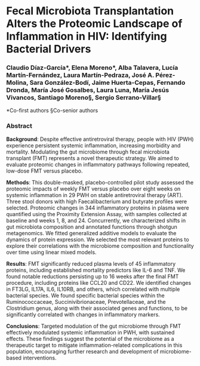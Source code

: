 # Fecal Microbiota Transplantation Alters the Proteomic Landscape of Inflammation in HIV: Identifying Bacterial Drivers
### Claudio Díaz-García*, Elena Moreno*, Alba Talavera, Lucía Martín-Fernández, Laura Martín-Pedraza, José A. Pérez-Molina, Sara González-Bodí, Jaime Huerta-Cepas, Fernando Dronda, María José Gosalbes, Laura Luna, María Jesús Vivancos, Santiago Moreno§, Sergio Serrano-Villar§
*Co-first authors 
§Co-senior authors 

### Abstract
**Background**: Despite effective antiretroviral therapy, people with HIV (PWH) experience persistent systemic inflammation, increasing morbidity and mortality. Modulating the gut microbiome through fecal microbiota transplant (FMT) represents a novel therapeutic strategy. We aimed to evaluate proteomic changes in inflammatory pathways following repeated, low-dose FMT versus placebo.  

**Methods**: This double-masked, placebo-controlled pilot study assessed the proteomic impacts of weekly FMT versus placebo over eight weeks on systemic inflammation in 29 PWH on stable antiretroviral therapy (ART). Three stool donors with high Faecalibacterium and butyrate profiles were selected. Proteomic changes in 344 inflammatory proteins in plasma were quantified using the Proximity Extension Assay, with samples collected at baseline and weeks 1, 8, and 24. Concurrently, we characterized shifts in gut microbiota composition and annotated functions through shotgun metagenomics. We fitted generalized additive models to evaluate the dynamics of protein expression. We selected the most relevant proteins to explore their correlations with the microbiome composition and functionality over time using linear mixed models.  

**Results**: FMT significantly reduced plasma levels of 45 inflammatory proteins, including established mortality predictors like IL-6 and TNF. We found notable reductions persisting up to 16 weeks after the final FMT procedure, including proteins like CCL20 and CD22. We identified changes in FT3LG, IL17A, IL6, IL10RB, and others, which correlated with multiple bacterial species. We found specific bacterial species within the Ruminococcaceae, Succinivibrionaceae, Prevotellaceae, and the Clostridium genus, along with their associated genes and functions, to be significantly correlated with changes in inflammatory markers. 

**Conclusions**: Targeted modulation of the gut microbiome through FMT effectively modulated systemic inflammation in PWH, with sustained effects. These findings suggest the potential of the microbiome as a therapeutic target to mitigate inflammation-related complications in this population, encouraging further research and development of microbiome-based interventions.

